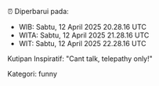 ⏰ Diperbarui pada:
- WIB: Sabtu, 12 April 2025 20.28.16 UTC
- WITA: Sabtu, 12 April 2025 21.28.16 UTC
- WIT: Sabtu, 12 April 2025 22.28.16 UTC

Kutipan Inspiratif:
"Cant talk, telepathy only!"


Kategori: funny

